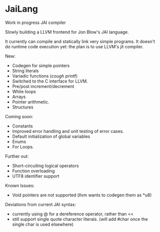# JaiLang
Work in progress JAI compiler

Slowly building a LLVM frontend for Jon Blow's JAI language.

It currently can compile and statically link very simple programs. It doesn't do runtime code execution yet: the plan is to use LLVM's jit compiler.

New:
  * Codegen for simple pointers
  * String literals
  * Variadic functions (*cough* printf)
  * Switched to the C interface for LLVM.
  * Pre/post increment/decrement
  * While loops
  * Arrays
  * Pointer arithmetic.
  * Structures

Coming soon:
  * Constants
  * Improved error handling and unit testing of error cases.
  * Default initialization of global variables
  * Enums
  * For Loops.

Further out:
  * Short-circuiting logical operators
  * Function overloading
  * UTF8 identifier support

Known Issues:
  * Void pointers are not supported (llvm wants to codegen them as *u8)

Deviations from current JAI syntax:
  * currently using @ for a dereference operator, rather than <<
  * still support single quote character literals. (will add #char once the single char is used elsewhere)
